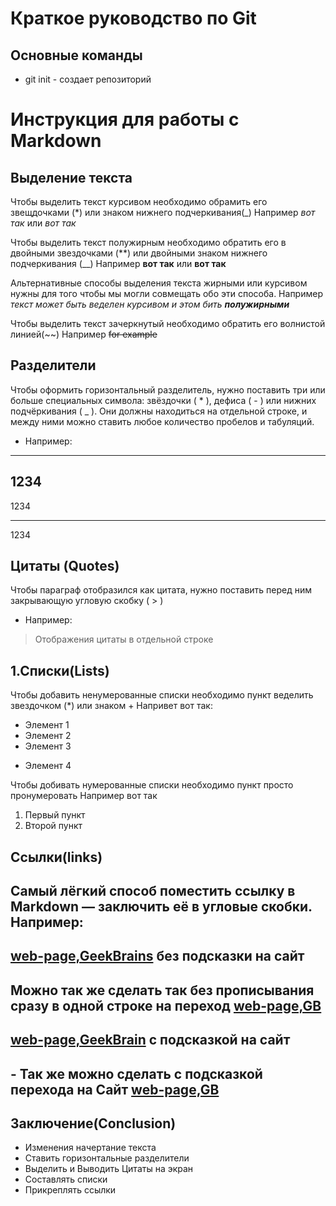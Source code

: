 # Краткое руководство по Git
## Основные команды 
 * git init - создает репозиторий
# Инструкция для работы с Markdown

## Выделение текста

 Чтобы выделить текст курсивом необходимо обрамить его звещдочками (*) или знаком нижнего подчеркивания(_)
 Например *вот так* или _вот так_

 Чтобы выделить текст полужирным необходимо обратить его в двойными звездочками (**) или двойными знаком нижнего подчеркивания (__) 
 Например **вот так** или __вот так__

Альтернативные способы выделения текста жирными или курсивом нужны для того чтобы мы могли совмещать обо эти способа. Например _текст может быть веделен курсивом и этом бить **полужирными**_

Чтобы выделить текст зачеркнутый необходимо обратить его волнистой линией(~~) Например ~~for example~~

## Разделители

Чтобы оформить горизонтальный разделитель, нужно поставить три или больше специальных символа: звёздочки ( * ), дефиса ( - ) или нижних подчёркивания ( _ ). Они должны находиться на отдельной строке, и между ними можно ставить любое количество пробелов и табуляций.
* Например:
***
1234
---
1234
___
1234

## Цитаты (Quotes)

Чтобы параграф отобразился как цитата, нужно поставить перед ним закрывающую угловую скобку ( > )
* Например:
>Отображения цитаты в отдельной строке

## 1.Списки(Lists)

Чтобы добавить ненумерованные списки необходимо пункт веделить звездочком (*) или знаком +
Напривет вот так:
* Элемент 1
* Элемент 2
* Элемент 3
+ Элемент 4

Чтобы добивать нумерованные списки необходимо пункт просто пронумеровать 
Например вот так 
1. Первый пункт 
2. Второй пункт

## Ссылки(links)
Самый лёгкий способ поместить ссылку в Markdown — заключить её в угловые скобки.
Например: 
-
[web-page,GeekBrains](https://gb.ru/) без подсказки на сайт
-
Можно так же сделать так без прописывания сразу в одной строке на переход
[web-page,GB][1]
-
[web-page,GeekBrain](https://gb.ru/ "переход на сайт") с подсказкой на сайт
-
[1]: https://gb.ru/
-
Так же можно сделать с подсказкой перехода на Сайт
[web-page,GB][brain]
-
[brain]: https://gb.ru/ "перейди по ссылке"

## Заключение(Conclusion)
* Изменения начертание текста 
* Ставить горизонтальные разделители
* Выделить и Выводить Цитаты на экран
* Составлять списки
* Прикреплять ссылки 